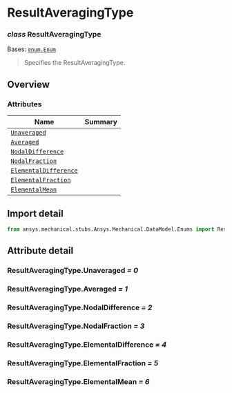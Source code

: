 <a id="resultaveragingtype"></a>

# ResultAveragingType

<a id="ResultAveragingType"></a>

### *class* ResultAveragingType

Bases: [`enum.Enum`](https://docs.python.org/3/library/enum.html#enum.Enum)

> Specifies the ResultAveragingType.

> <!-- !! processed by numpydoc !! -->

<a id="overview"></a>

## Overview

### Attributes

| Name | Summary |
|-------------------------------------------------------------------|----|
| [`Unaveraged`](#ResultAveragingType.Unaveraged)                   |    |
| [`Averaged`](#ResultAveragingType.Averaged)                       |    |
| [`NodalDifference`](#ResultAveragingType.NodalDifference)         |    |
| [`NodalFraction`](#ResultAveragingType.NodalFraction)             |    |
| [`ElementalDifference`](#ResultAveragingType.ElementalDifference) |    |
| [`ElementalFraction`](#ResultAveragingType.ElementalFraction)     |    |
| [`ElementalMean`](#ResultAveragingType.ElementalMean)             |    |

<a id="import-detail"></a>

## Import detail

```python
from ansys.mechanical.stubs.Ansys.Mechanical.DataModel.Enums import ResultAveragingType
```

<a id="attribute-detail"></a>

## Attribute detail

<a id="ResultAveragingType.Unaveraged"></a>

### ResultAveragingType.Unaveraged *= 0*

<a id="ResultAveragingType.Averaged"></a>

### ResultAveragingType.Averaged *= 1*

<a id="ResultAveragingType.NodalDifference"></a>

### ResultAveragingType.NodalDifference *= 2*

<a id="ResultAveragingType.NodalFraction"></a>

### ResultAveragingType.NodalFraction *= 3*

<a id="ResultAveragingType.ElementalDifference"></a>

### ResultAveragingType.ElementalDifference *= 4*

<a id="ResultAveragingType.ElementalFraction"></a>

### ResultAveragingType.ElementalFraction *= 5*

<a id="ResultAveragingType.ElementalMean"></a>

### ResultAveragingType.ElementalMean *= 6*
